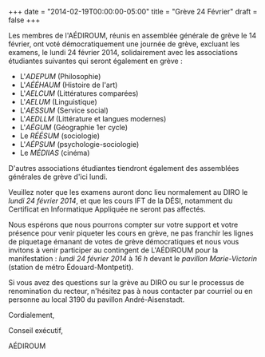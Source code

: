 +++
date = "2014-02-19T00:00:00-05:00"
title = "Grève 24 Février"
draft = false
+++

Les membres de l'AÉDIROUM, réunis en assemblée générale de grève le 14 février, ont voté démocratiquement une journée de grève, excluant les examens, le lundi 24 février 2014, solidairement avec les associations étudiantes suivantes qui seront également en grève :

* L'*ADEPUM* (Philosophie)
* L'*AÉÉHAUM* (Histoire de l'art)
* L'*AELCUM* (Littératures comparées)
* L'*AELUM* (Linguistique)
* L'*AESSUM* (Service social)
* L'*AEDLLM* (Littérature et langues modernes)
* L'*AÉGUM* (Géographie 1er cycle)
* Le *RÉÉSUM* (sociologie)
* L'*AÉPSUM* (psychologie-sociologie)
* Le *MÉDIIAS* (cinéma)

D'autres associations étudiantes tiendront également des assemblées générales de grève d'ici lundi.

Veuillez noter que les examens auront donc lieu normalement au DIRO le *lundi 24 février 2014*, et que les cours IFT de la DÉSI, notamment du Certificat en Informatique Appliquée ne seront pas affectés.

Nous espérons que nous pourrons compter sur votre support et votre présence pour venir piqueter les cours en grève, ne pas franchir les lignes de piquetage émanant de votes de grève démocratiques et nous vous invitons à venir participer au contingent de L'AÉDIROUM pour la manifestation :
*lundi 24 février 2014* à *16 h* devant le *pavillon Marie-Victorin* (station de métro Édouard-Montpetit).

Si vous avez des questions sur la grève au DIRO ou sur le processus de renomination du recteur, n'hésitez pas à nous contacter par courriel ou en personne au local 3190 du pavillon André-Aisenstadt.

Cordialement,

Conseil exécutif,

AÉDIROUM

